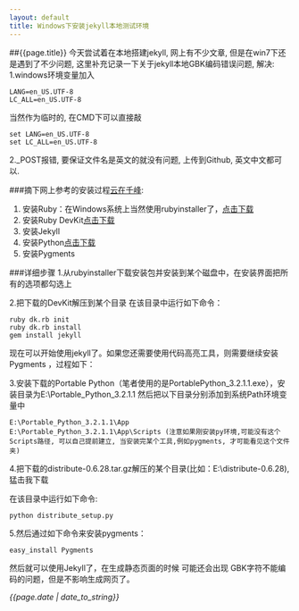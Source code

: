 ```yaml
---
layout: default
title: Windows下安装jekyll本地测试环境
---
```

##{{page.title}}
  今天尝试着在本地搭建jekyll, 网上有不少文章, 但是在win7下还是遇到了不少问题, 这里补充记录一下关于jekyll本地GBK编码错误问题, 解决:  
1.windows环境变量加入
    
    LANG=en_US.UTF-8
    LC_ALL=en_US.UTF-8
    
  当然作为临时的, 在CMD下可以直接敲
    
    set LANG=en_US.UTF-8
    set LC_ALL=en_US.UTF-8

2._POST报错, 要保证文件名是英文的就没有问题, 上传到Github, 英文中文都可以.

###摘下网上参考的安装过程[云在千峰](http://yunfeng.sinaapp.com/?p=437#ixzz2BSIHktVB):  
1. 安装Ruby：在Windows系统上当然使用rubyinstaller了，[点击下载](http://rubyinstaller.org/downloads/) 
2. 安装Ruby DevKit[点击下载](https://github.com/downloads/oneclick/rubyinstaller/DevKit-tdm-32-4.5.2-20111229-1559-sfx.exe)
3. 安装Jekyll
4. 安装Python[点击下载](http://portablepython.com/wiki/PortablePython3.2.1.1)
5. 安装Pygments

###详细步骤
1.从rubyinstaller下载安装包并安装到某个磁盘中，在安装界面把所有的选项都勾选上  

2.把下载的DevKit解压到某个目录 在该目录中运行如下命令：

    ruby dk.rb init
    ruby dk.rb install
    gem install jekyll

现在可以开始使用jekyll了。如果您还需要使用代码高亮工具，则需要继续安装Pygments ，过程如下：

3.安装下载的Portable Python（笔者使用的是PortablePython_3.2.1.1.exe），安装目录为E:\Portable_Python_3.2.1.1
然后把以下目录分别添加到系统Path环境变量中  

    E:\Portable_Python_3.2.1.1\App
    E:\Portable_Python_3.2.1.1\App\Scripts (注意如果刚安装py环境,可能没有这个Scripts路径, 可以自己提前建立, 当安装完某个工具,例如pygments, 才可能看见这个文件夹)
 

4.把下载的distribute-0.6.28.tar.gz解压的某个目录(比如：E:\distribute-0.6.28),猛击我下载  

在该目录中运行如下命令:  

    python distribute_setup.py

5.然后通过如下命令来安装pygments：  

    easy_install Pygments


然后就可以使用Jekyll了，在生成静态页面的时候 可能还会出现 GBK字符不能编码的问题，但是不影响生成网页了。







*{{page.date | date_to_string}}*
